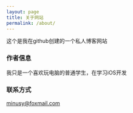 ```yaml
---
layout: page
title: 关于网站
permalink: /about/
---
```


这个是我在github创建的一个私人博客网站

### 作者信息

我只是一个喜欢玩电脑的普通学生，在学习iOS开发

### 联系方式

[minusy@foxmail.com](mailto:minusy@foxmail.com)
